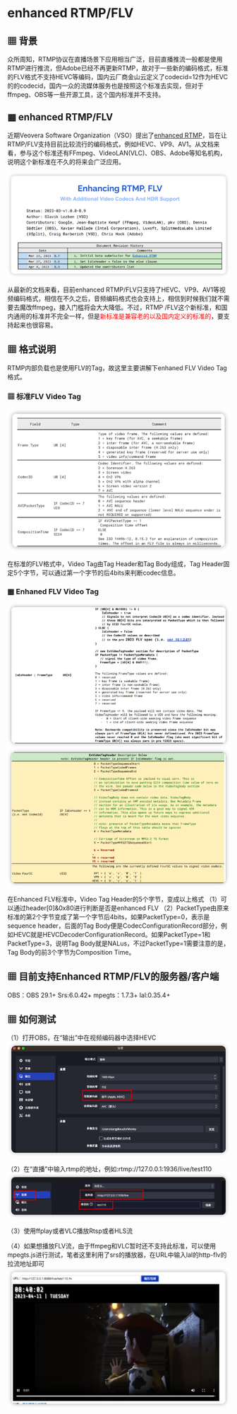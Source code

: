 # enhanced RTMP/FLV

## ▦ 背景
众所周知，RTMP协议在直播场景下应用相当广泛，目前直播推流一般都是使用RTMP进行推流，但Adobe已经不再更新RTMP，故对于一些新的编码格式，标准的FLV格式不支持HEVC等编码，国内云厂商金山云定义了codecid=12作为HEVC的的codecid，国内一众的流媒体服务也是按照这个标准去实现，但对于ffmpeg、OBS等一些开源工具，这个国内标准并不支持。

## ▦ enhanced RTMP/FLV
近期Veovera Software Organization（VSO）提出了[enhanced RTMP](https://github.com/veovera/enhanced-rtmp)，旨在让RTMP/FLV支持目前比较流行的编码格式，例如HEVC、VP9、AV1。从文档来看，参与这个标准还有FFmpeg、VideoLAN(VLC)、OBS、Adobe等知名机构，说明这个新标准在不久的将来会广泛应用。

![节点](./_media/enhanced-rtmp_1.png)

从最新的文档来看，目前enhanced RTMP/FLV只支持了HEVC、VP9、AV1等视频编码格式，相信在不久之后，音频编码格式也会支持上，相信到时候我们就不需要去魔改ffmpeg，接入门槛将会大大降低。不过，RTMP /FLV这个新标准，和国内通用的标准并不完全一样，但是<font color="red">新标准是兼容老的以及国内定义的标准的</font>，要支持起来也很容易。

## ▦ 格式说明
RTMP内部负载也是使用FLV的Tag，故这里主要讲解下enhaned FLV Video Tag格式。

### ▦ 标准FLV Video Tag
![节点](./_media/enhanced-rtmp_2.png)

在标准的FLV格式中，Video Tag由Tag Header和Tag Body组成，Tag Header固定5个字节，可以通过第一个字节的后4bits来判断codec信息。

### ▦ Enhaned FLV Video Tag
![节点](./_media/enhanced-rtmp_3.png)
![节点](./_media/enhanced-rtmp_4.png)

在Enhanced FLV标准中，Video Tag Header的5个字节，变成以上格式
（1）可以通过header[0]&0x80进行判断是否是enhanced FLV
（2）PacketType由原来标准的第2个字节变成了第一个字节后4bits，如果PacketType=0，表示是sequence header，后面的Tag Body便是CodecConfigurationRecord部分，例如HEVC就是HEVCDecoderConfigurationRecord。如果PacketType=1和PacketType=3，说明Tag Body就是NALus，不过PacketType=1需要注意的是，Tag Body的前3个字节为Composition Time。

## ▦ 目前支持Enhanced RTMP/FLV的服务器/客户端
OBS：OBS 29.1+
Srs:6.0.42+
mpegts：1.7.3+
lal:0.35.4+

## ▦ 如何测试
（1）打开OBS，在“输出”中在视频编码器中选择HEVC
![节点](./_media/enhanced-rtmp_5.png)

（2）在“直播”中输入rtmp的地址，例如:rtmp://127.0.0.1:1936/live/test110
![节点](./_media/enhanced-rtmp_6.png)

（3）使用ffplay或者VLC播放Rtsp或者HLS流

（4）如果想播放FLV流，由于ffmpeg和VLC暂时还不支持此标准，可以使用mpegts.js进行测试，笔者这里利用了srs的播放器，在URL中输入lal的http-flv的拉流地址即可
![节点](./_media/enhanced-rtmp_7.png)